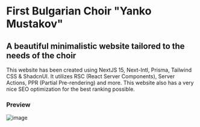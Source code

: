 # First Bulgarian Choir "Yanko Mustakov"

## A beautiful minimalistic website tailored to the needs of the choir

This website has been created using NextJS 15, Next-Intl, Prisma, Tailwind CSS & ShadcnUI.
It utilizes RSC (React Server Components), Server Actions, PPR (Partial Pre-rendering) and more.
This website also has a very nice SEO optimization for the best ranking possible.

### Preview

![image](https://github.com/user-attachments/assets/8eb4a489-ed33-499f-be8b-f9ddff62ba00)
